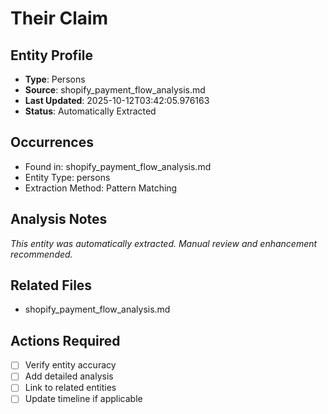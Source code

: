 # Their Claim

## Entity Profile
- **Type**: Persons
- **Source**: shopify_payment_flow_analysis.md
- **Last Updated**: 2025-10-12T03:42:05.976163
- **Status**: Automatically Extracted

## Occurrences
- Found in: shopify_payment_flow_analysis.md
- Entity Type: persons
- Extraction Method: Pattern Matching

## Analysis Notes
*This entity was automatically extracted. Manual review and enhancement recommended.*

## Related Files
- shopify_payment_flow_analysis.md

## Actions Required
- [ ] Verify entity accuracy
- [ ] Add detailed analysis
- [ ] Link to related entities
- [ ] Update timeline if applicable
